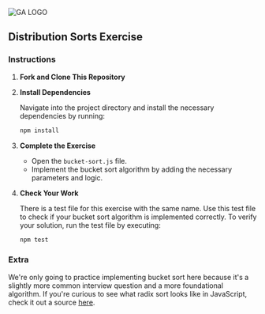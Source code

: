 ![GA LOGO](https://ga-dash.s3.amazonaws.com/production/assets/logo-9f88ae6c9c3871690e33280fcf557f33.png)

## Distribution Sorts Exercise

### Instructions

1. **Fork and Clone This Repository**

2. **Install Dependencies**

   Navigate into the project directory and install the necessary dependencies by running:

   ```bash
   npm install
   ```

3. **Complete the Exercise**

   - Open the `bucket-sort.js` file.
   - Implement the bucket sort algorithm by adding the necessary parameters and logic.

4. **Check Your Work**

   There is a test file for this exercise with the same name. Use this test file to check if your bucket sort algorithm is implemented correctly.
   To verify your solution, run the test file by executing:

   ```bash
   npm test
   ```

### Extra

We're only going to practice implementing bucket sort here because it's a slightly more common interview question and a more foundational algorithm. If you're curious to see what radix sort looks like in JavaScript, check it out a source [here](https://github.com/trekhleb/javascript-algorithms/tree/master/src/algorithms/sorting/radix-sort).